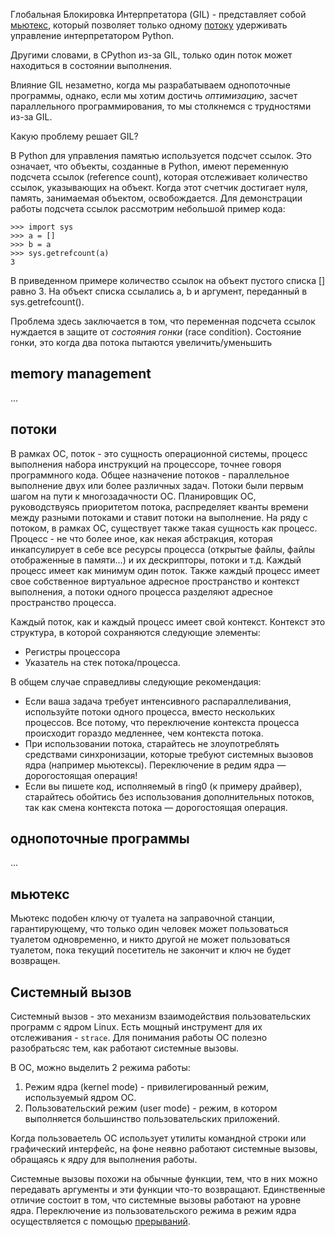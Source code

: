 Глобальная Блокировка Интерпретатора (GIL) - представляет собой [мьютекс](#мьютекс), который позволяет только одному [потоку](#потоки) удерживать управление интерпретатором Python.

Другими словами, в CPython из-за GIL, только один поток может находиться в состоянии выполнения.

Влияние GIL незаметно, когда мы разрабатываем однопоточные программы, однако, если мы хотим достичь *оптимизацию*, засчет параллельного программирования, то мы столкнемся с трудностями из-за GIL.

Какую проблему решает GIL?

В Python для управления памятью используется подсчет ссылок. Это означает, что объекты, созданные в Python, имеют переменную подсчета ссылок (reference count), которая отслеживает количество ссылок, указывающих на объект. Когда этот счетчик достигает нуля, память, занимаемая объектом, освобождается.
Для демонстрации работы подсчета ссылок рассмотрим небольшой пример кода:
```pycon
>>> import sys
>>> a = []
>>> b = a
>>> sys.getrefcount(a)
3
```
В приведенном примере количество ссылок на объект пустого списка [] равно 3. На объект списка ссылались a, b и аргумент, переданный в sys.getrefcount().

Проблема здесь заключается в том, что переменная подсчета ссылок нуждается в защите от *состояния гонки* (race condition). Состояние гонки, это когда два потока пытаются увеличить/уменьшить

## memory management
...

## потоки
В рамках ОС, поток - это сущность операционной системы, процесс выполнения набора инструкций на процессоре, точнее говоря программного кода. Общее назначение потоков - параллельное выполнение двух или более различных задач. Потоки были первым шагом на пути к многозадачности ОС. Планировщик ОС, руководствуясь приоритетом потока, распределяет кванты времени между разными потоками и ставит потоки на выполнение. На ряду с потоком, в рамках ОС, существует также такая сущность как процесс. Процесс - не что более иное, как некая абстракция, которая инкапсулирует в себе все ресурсы процесса (открытые файлы, файлы отображенные в памяти...) и их дескрипторы, потоки и т.д. Каждый процесс имеет как минимум один поток. Также каждый процесс имеет свое собственное виртуальное адресное пространство и контекст выполнения, а потоки одного процесса разделяют адресное пространство процесса. 

Каждый поток, как и каждый процесс имеет свой контекст. Контекст это структура, в которой сохраняются следующие элементы:
- Регистры процессора
- Указатель на стек потока/процесса.

В общем случае справедливы следующие рекомендация:
- Если ваша задача требует интенсивного распараллеливания, используйте потоки одного процесса, вместо нескольких процессов. Все потому, что переключение контекста процесса происходит гораздо медленнее, чем контекста потока.
- При использовании потока, старайтесь не злоупотреблять средствами синхронизации, которые требуют системных вызовов ядра (например мьютексы). Переключение в редим ядра — дорогостоящая операция!
- Если вы пишете код, исполняемый в ring0 (к примеру драйвер), старайтесь обойтись без использования дополнительных потоков, так как смена контекста потока — дорогостоящая операция.

## однопоточные программы
...

## мьютекс
Мьютекс подобен ключу от туалета на заправочной станции, гарантирующему, что только один человек может пользоваться туалетом одновременно, и никто другой не может пользоваться туалетом, пока текущий посетитель не закончит и ключ не будет возвращен.

## Системный вызов
Системный вызов - это механизм взаимодействия пользовательских программ с ядром Linux. Есть мощный инструмент для их отслеживания - `strace`. Для понимания работы ОС полезно разобратьсяс тем, как работают системные вызовы.

В ОС, можно выделить 2 режима работы:

1. Режим ядра (kernel mode) - привилегированный режим, используемый ядром ОС.
2. Пользовательский режим (user mode) - режим, в котором выполняется большинство пользовательских приложений.

Когда пользоваетель ОС использует утилиты командной строки или графический интерфейс, на фоне неявно работают системные вызовы, обращаясь к ядру для выполнения работы.

Системные вызовы похожи на обычные функции, тем, что в них можно передавать аргументы и эти функции что-то возвращают. Единственные отличие состоит в том, что системные вызовы работают на уровне ядра. Переключение из пользовательского режима в режим ядра осуществляется с помощью [прерываний](https://en.wikipedia.org/wiki/Trap_(computing)).


